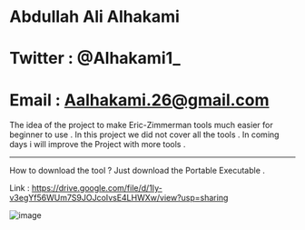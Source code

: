 # Abdullah Ali Alhakami
# Twitter : @Alhakami1_
# Email : Aalhakami.26@gmail.com


The idea of the project to make Eric-Zimmerman tools much easier for beginner to use .
In this project we did not cover all the tools . In coming days i will improve the Project with more tools . 

------------------------------------------------------------------------------------------------------------------------

How to download the tool ?
Just download the Portable Executable . 

Link : https://drive.google.com/file/d/1Iy-v3egYf56WUm7S9JOJcoIvsE4LHWXw/view?usp=sharing




![image](https://user-images.githubusercontent.com/99384019/159705553-91ee12c8-d43c-40ac-9374-c57e073f5ed6.png)



